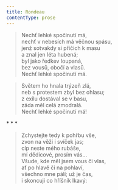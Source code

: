 ```yaml
---
title: Rondeau
contentType: prose
---
```


> Nechť lehké spočinutí má,  
> nechť v nebesích má věčnou spásu,  
> jenž sotvakdy si přičich k masu  
> a znal jen léta hubená;  
> byl jako ředkev loupaná,  
> bez vousů, obočí a vlasů.  
> Nechť lehké spočinutí má.

> Světem ho hnala trýzeň zlá,  
> neb s protestem zbyl bez ohlasu;  
> z exilu dostával se v basu,  
> záda měl celá zmodralá.  
> Nechť lehké spočinutí má!



\* \* \*

> Zchystejte tedy k pohřbu vše,  
> zvon na věži i svíček jas;  
> cíp neste mého rubáše,  
> mí dědicové, prosím vás…  
> Všude, kde měl jsem vous či vlas,  
> ať po hlavě či na pohlaví,  
> všechno mne pálí; už je čas,  
> i skoncuji co hříšník lkavý:
